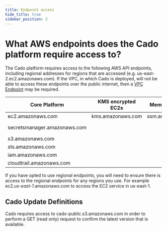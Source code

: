 ```yaml
---
title: Endpoint access
hide_title: true
sidebar_position: 3
---
```


# What AWS endpoints does the Cado platform require access to?
The Cado platform requires access to the following AWS API endpoints, including regional addresses for regions that are accessed (e.g. us-east-2.ec2.amazonaws.com). If the VPC, in which Cado is deployed, will not be able to access these endpoints over the public internet, then a [VPC Endpoint](https://docs.aws.amazon.com/vpc/latest/privatelink/create-interface-endpoint.html#create-interface-endpoint-aws)  may be required.


| Core Platform | KMS encrypted EC2s | Memory Forensics | Lambda Functions | ECS/EKS Containers |
| ------------- | ------------------- | ---------------- | ---------------- | ------------------ |
| ec2.amazonaws.com | kms.amazonaws.com | ssm.amazonaws.com | lambda.amazonaws.com | ecs.amazonaws.com |
| secretsmanager.amazonaws.com | | | cloudwatch.amazonaws.com | ecs-tasks.amazonaws.com |
| s3.amazonaws.com | | | | eks.amazonaws.com |
| sts.amazonaws.com | | | | |
| iam.amazonaws.com | | | | |
| cloudtrail.amazonaws.com | | | | |	 	 	 


If you have opted to use regional endpoints, you will need to ensure there is access to the regional endpoints for any regions you use. For example ec2._us-east-1_.amazonaws.com to access the EC2 service in us-east-1.

## Cado Update Definitions

Cado requires access to cado-public.s3.amazonaws.com in order to perform a GET (read only) request to confirm the latest version that is available.